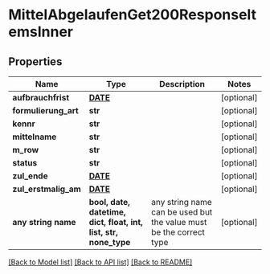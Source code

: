 # MittelAbgelaufenGet200ResponseItemsInner


## Properties
Name | Type | Description | Notes
------------ | ------------- | ------------- | -------------
**aufbrauchfrist** | [**DATE**](DATE.md) |  | [optional] 
**formulierung_art** | **str** |  | [optional] 
**kennr** | **str** |  | [optional] 
**mittelname** | **str** |  | [optional] 
**m_row** | **str** |  | [optional] 
**status** | **str** |  | [optional] 
**zul_ende** | [**DATE**](DATE.md) |  | [optional] 
**zul_erstmalig_am** | [**DATE**](DATE.md) |  | [optional] 
**any string name** | **bool, date, datetime, dict, float, int, list, str, none_type** | any string name can be used but the value must be the correct type | [optional]

[[Back to Model list]](../README.md#documentation-for-models) [[Back to API list]](../README.md#documentation-for-api-endpoints) [[Back to README]](../README.md)


